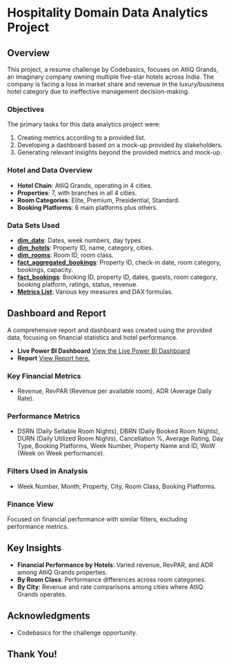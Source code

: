 # Hospitality Domain Data Analytics Project

## Overview
This project, a resume challenge by Codebasics, focuses on AtliQ Grands, an imaginary company owning multiple five-star hotels across India. The company is facing a loss in market share and revenue in the luxury/business hotel category due to ineffective management decision-making.

### Objectives
The primary tasks for this data analytics project were:
1. Creating metrics according to a provided list.
2. Developing a dashboard based on a mock-up provided by stakeholders.
3. Generating relevant insights beyond the provided metrics and mock-up.

### Hotel and Data Overview
- **Hotel Chain**: AtliQ Grands, operating in 4 cities.
- **Properties**: 7, with branches in all 4 cities.
- **Room Categories**: Elite, Premium, Presidential, Standard.
- **Booking Platforms**: 6 main platforms plus others.

### Data Sets Used
- **[dim_date](https://github.com/Mohit209e/Hospitality-Domain-Data-Analytics-Project/blob/742fbfebdeb416bab23b59a5ebef0f2971465b43/dim_date.csv)**: Dates, week numbers, day types.
- **[dim_hotels](https://github.com/Mohit209e/Hospitality-Domain-Data-Analytics-Project/blob/742fbfebdeb416bab23b59a5ebef0f2971465b43/dim_hotels.csv)**: Property ID, name, category, cities.
- **[dim_rooms](https://github.com/Mohit209e/Hospitality-Domain-Data-Analytics-Project/blob/742fbfebdeb416bab23b59a5ebef0f2971465b43/dim_rooms.csv)**: Room ID, room class.
- **[fact_aggregated_bookings](https://github.com/Mohit209e/Hospitality-Domain-Data-Analytics-Project/blob/742fbfebdeb416bab23b59a5ebef0f2971465b43/fact_aggregated_bookings.csv)**: Property ID, check-in date, room category, bookings, capacity.
- **[fact_bookings](https://github.com/Mohit209e/Hospitality-Domain-Data-Analytics-Project/blob/742fbfebdeb416bab23b59a5ebef0f2971465b43/fact_bookings.csv)**: Booking ID, property ID, dates, guests, room category, booking platform, ratings, status, revenue.
- **[Metrics List](https://github.com/Mohit209e/Hospitality-Domain-Data-Analytics-Project/blob/742fbfebdeb416bab23b59a5ebef0f2971465b43/metrics%20list.xlsx)**: Various key measures and DAX formulas.

## Dashboard and Report
A comprehensive report and dashboard was created using the provided data, focusing on financial statistics and hotel performance.

- **Live Power BI Dashboard**
 [View the Live Power BI Dashboard](https://app.powerbi.com/view?r=eyJrIjoiNDU0YThmZWQtMjAzZS00ZDJkLWI5OTEtYmIyYmVhMWIzZmMyIiwidCI6ImM2ZTU0OWIzLTVmNDUtNDAzMi1hYWU5LWQ0MjQ0ZGM1YjJjNCJ9)
- **Report**
 [View Report here.](https://github.com/Mohit209e/Hospitality-Domain-Data-Analytics-Project/blob/6b635e4a055e93ee3698e6edb2f2ca93ae882bee/Hospitality%20Domain%20Data%20Analysis%20Project.docx)

### Key Financial Metrics
- Revenue, RevPAR (Revenue per available room), ADR (Average Daily Rate).

### Performance Metrics
- DSRN (Daily Sellable Room Nights), DBRN (Daily Booked Room Nights), DURN (Daily Utilized Room Nights), Cancellation %, Average Rating, Day Type, Booking Platforms, Week Number, Property Name and ID, WoW (Week on Week performance).

### Filters Used in Analysis
- Week Number, Month, Property, City, Room Class, Booking Platforms.

### Finance View
Focused on financial performance with similar filters, excluding performance metrics.

## Key Insights
- **Financial Performance by Hotels**: Varied revenue, RevPAR, and ADR among AtliQ Grands properties.
- **By Room Class**: Performance differences across room categories.
- **By City**: Revenue and rate comparisons among cities where AtliQ Grands operates.

## Acknowledgments
- Codebasics for the challenge opportunity.

## Thank You!
